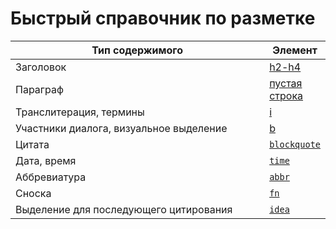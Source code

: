 # Быстрый справочник по разметке

<table><thead><tr><th width="458">Тип содержимого</th><th>Элемент</th></tr></thead><tbody><tr><td>Заголовок</td><td><a href="general/headings.md">h2-h4</a></td></tr><tr><td>Параграф</td><td><a href="general/punctuation.md#paragrafy-i-perenosy-strok">пустая строка</a></td></tr><tr><td>Транслитерация, термины</td><td><a href="html-elements.md#i">i</a></td></tr><tr><td>Участники диалога, визуальное выделение</td><td><a href="html-elements.md#b">b</a></td></tr><tr><td>Цитата</td><td><a href="html-elements.md#blockquote"><code>blockquote</code></a></td></tr><tr><td>Дата, время</td><td><a href="html-elements.md#time"><code>time</code></a></td></tr><tr><td>Аббревиатура</td><td><a href="html-elements.md#abbr"><code>abbr</code></a></td></tr><tr><td>Сноска</td><td><a href="custom-elements.md#fn"><code>fn</code></a></td></tr><tr><td>Выделение для последующего цитирования</td><td><a href="custom-elements.md#idea"><code>idea</code></a></td></tr></tbody></table>
